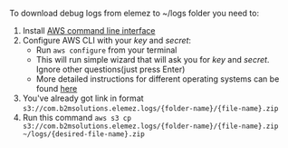 To download debug logs from elemez to ~/logs folder you need to:

 1. Install [AWS command line interface](http://docs.aws.amazon.com/cli/latest/userguide/installing.html)
 2. Configure AWS CLI with your *key* and *secret*:
    * Run `aws configure` from your terminal
    * This will run simple wizard that will ask you for *key* and *secret*. Ignore other questions(just press Enter)
    * More detailed instructions for different operating systems can be found [here](http://docs.aws.amazon.com/cli/latest/userguide/cli-chap-getting-started.html)
 3. You've already got link in format `s3://com.b2msolutions.elemez.logs/{folder-name}/{file-name}.zip`
 4. Run this command `aws s3 cp s3://com.b2msolutions.elemez.logs/{folder-name}/{file-name}.zip ~/logs/{desired-file-name}.zip`
